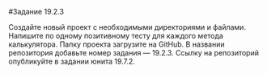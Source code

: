 #Задание 19.2.3


Создайте новый проект с необходимыми директориями и файлами.
Напишите по одному позитивному тесту для каждого метода калькулятора. Папку проекта загрузите на GitHub. В названии репозитория добавьте номер задания — 19.2.3. Ссылку на репозиторий опубликуйте в задании юнита 19.7.2.
